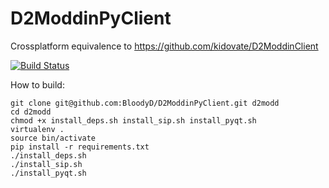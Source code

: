 D2ModdinPyClient
================

Crossplatform equivalence to https://github.com/kidovate/D2ModdinClient

[![Build Status](https://travis-ci.org/BloodyD/D2ModdinPyClient.svg)](https://travis-ci.org/BloodyD/D2ModdinPyClient)



How to build:

```
git clone git@github.com:BloodyD/D2ModdinPyClient.git d2modd
cd d2modd
chmod +x install_deps.sh install_sip.sh install_pyqt.sh
virtualenv .
source bin/activate
pip install -r requirements.txt
./install_deps.sh
./install_sip.sh
./install_pyqt.sh

```

